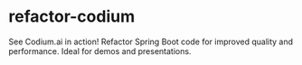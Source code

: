 # refactor-codium
See Codium.ai in action! Refactor Spring Boot code for improved quality and performance. Ideal for demos and presentations.
